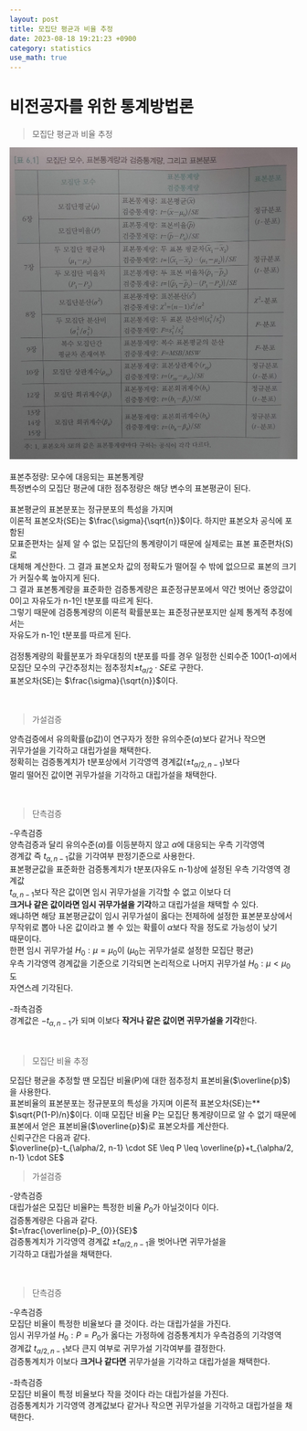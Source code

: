 ```yaml
---
layout: post
title: 모집단 평균과 비율 추정  
date: 2023-08-18 19:21:23 +0900
category: statistics 
use_math: true
---
```

# 비전공자를 위한 통계방법론    
> 모집단 평균과 비율 추정

![그림1](https://github.com/shina1221/shina1221.github.io/blob/main/_posts/%EB%8F%84%EC%84%9C/%EB%B9%84%EC%A0%84%EA%B3%B5%EC%9E%90%EB%A5%BC%20%EC%9C%84%ED%95%9C%20%ED%86%B5%EA%B3%84%EB%B0%A9%EB%B2%95%EB%A1%A0/img/%EB%AA%A8%EC%A7%91%EB%8B%A8%EB%AA%A8%EC%88%98_%ED%91%9C%EB%B3%B8%ED%86%B5%EA%B3%84%EB%9F%89%EA%B3%BC%EA%B2%80%EC%A6%9D%ED%86%B5%EA%B3%84%EB%9F%89_%ED%91%9C%EB%B3%B8%ED%91%BC%ED%8F%AC.jpg)
<br>  
표본추정량: 모수에 대응되는 표본통계량  
특정변수의 모집단 평균에 대한 점추정량은 해당 변수의 표본평균이 된다.
<br>  
표본평균의 표본분포는 정규분포의 특성을 가지며  
이론적 표본오차(SE)는 $\frac{\sigma}{\sqrt{n}}$이다. 하지만 표본오차 공식에 포함된   
모표준편차는 실제 알 수 없는 모집단의 통계량이기 때문에 실제로는 표본 표준편차(S)로  
대체해 계산한다. 그 결과 표본오차 값의 정확도가 떨어질 수 밖에 없으므로 표본의 크기가 커질수록 높아지게 된다.  
그 결과 표본통계량을 표준화한 검증통계량은 표준정규분포에서 약간 벗어난 
중앙값이 0이고 자유도가 n-1인 t분포를 따르게 된다.  
그렇기 때문에 검증통계량의 이론적 확률분포는 표준정규분포지만 실제 통계적 추정에서는  
자유도가 n-1인 t분포를 따르게 된다.
<br>  
검정통계량의 확률분포가 좌우대칭의 t분포를 따를 경우 일정한 신뢰수준 100(1-$\alpha$)에서 모집단 모수의 구간추정치는 점추정치$\pm t_{\alpha/2}\cdot SE$로 구한다.  
표본오차(SE)는 $\frac{\sigma}{\sqrt{n}}$이다.
<br>  
<br>  
> 가설검증  

양측검증에서 유의확률(p값)이 연구자가 정한 유의수준($\alpha$)보다 같거나 작으면  
귀무가설을 기각하고 대립가설을 채택한다.  
정확히는 검증통계치가 t분포상에서 기각영역 경계값($\pm t_{\alpha/2, n-1}$)보다  
멀리 떨어진 값이면 귀무가설을 기각하고 대립가설을 채택한다.
<br>  
<br>  
> 단측검증

-우측검증  
양측검증과 달리 유의수준($\alpha$)를 이등분하지 않고 $\alpha$에 대응되는 우측 기각영역  
경계값 즉 $t_{\alpha, n-1}$값을 기각여부 판정기준으로 사용한다.  
표본평균값을 표준화한 검증통계치가 t분포(자유도 n-1)상에 설정된 우측 기각영역 경계값  
$t_{\alpha,n-1}$보다 작은 값이면 임시 귀무가설을 기각할 수 없고 이보다 더  
**크거나 같은 값이라면 임시 귀무가설을 기각**하고 대립가설을 채택할 수 있다.    
왜냐하면 해당 표본평균값이 임시 귀무가설이 옳다는 전제하에 설정한 표본분포상에서  
무작위로 뽑아 나온 값이라고 볼 수 있는 확률이 $\alpha$보다 작을 정도로 가능성이 낮기  
때문이다.  
한편 임시 귀무가설 $H_{0}:\mu=\mu_{0}$이 ($\mu_{0}$는 귀무가설로 설정한 모집단 평균)  
우측 기각영역 경계값을 기준으로 기각되면 논리적으로 나머지 귀무가설 $H_{0}:\mu<\mu_{0}$도  
자연스레 기각된다.
<br>  
-좌측검증  
경계값은 $-t_{\alpha,n-1}$가 되며 이보다 **작거나 같은 값이면 귀무가설을 기각**한다.
<br>  
<br>  
> 모집단 비율 추정  

모집단 평균을 추정할 땐 모집단 비율(P)에 대한 점추정치 표본비율($\overline{p}$)을 사용한다.  
표본비율의 표본분포는 정규분포의 특성을 가지며 이론적 표본오차(SE)는**  
$\sqrt{P(1-P)/n}$이다. 이때 모집단 비율 P는 모집단 통계량이므로 알 수 없기 때문에  
표본에서 얻은 표본비율($\overline{p}$)로 표본오차를 계산한다.  
신뢰구간은 다음과 같다.  
$\overline{p}-t_{\alpha/2, n-1} \cdot SE \leq P \leq \overline{p}+t_{\alpha/2, n-1} \cdot SE$
<br>  
> 가설검증  

-양측검증  
대립가설은 모집단 비율P는 특정한 비율 $P_{0}$가 아닐것이다 이다.  
검증통계량은 다음과 같다.  
$t=\frac{\overline{p}-P_{0}}{SE}$  
검증통계치가 기각영역 경계값 $\pm t_{\alpha/2, n-1}$을 벗어나면 귀무가설을  
기각하고 대립가설을 채택한다.
<br>  
<br>  
> 단측검증  

-우측검증  
모집단 비율이 특정한 비율보다 클 것이다. 라는 대립가설을 가진다.  
임시 귀무가설 $H_{0}:P=P_{0}$가 옳다는 가정하에 검증통계치가 우측검증의 기각영역  
경계값 $t_{\alpha/2, n-1}$보다 큰지 여부로 귀무가설 기각여부를 결정한다.  
검증통계치가 이보다 **크거나 같다면** 귀무가설을 기각하고 대립가설을 채택한다.
<br>  
-좌측검증  
모집단 비율이 특정 비율보다 작을 것이다 라는 대립가설을 가진다.  
검증통계치가 기각영역 경계값보다 같거나 작으면 귀무가설을 기각하고 대립가설을 채택한다.
<br>  

  

